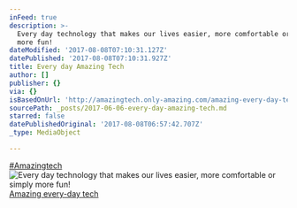 ```yaml
---
inFeed: true
description: >-
  Every day technology that makes our lives easier, more comfortable or simply
  more fun!
dateModified: '2017-08-08T07:10:31.127Z'
datePublished: '2017-08-08T07:10:31.927Z'
title: Every day Amazing Tech
author: []
publisher: {}
via: {}
isBasedOnUrl: 'http://amazingtech.only-amazing.com/amazing-every-day-technology'
sourcePath: _posts/2017-06-06-every-day-amazing-tech.md
starred: false
datePublishedOriginal: '2017-08-08T06:57:42.707Z'
_type: MediaObject

---
```

[\#Amazingtech][0]
![Every day technology that makes our lives easier, more comfortable or simply more fun!](https://the-grid-user-content.s3-us-west-2.amazonaws.com/aced8fd3-30b0-4e85-9609-85c1bedb421d.jpg)
[Amazing every-day tech][1]

[0]: http://amazingtech.only-amazing.com/
[1]: http://amazingtech.only-amazing.com/amazing-every-day-technology/